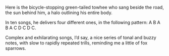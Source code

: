 Here is the bicycle-stopping green-tailed towhee who sang beside the road, the sun behind him, a halo outlining his entire body.

In ten songs, he delivers four different ones, in the following pattern:
 A B A B A C D C D C.
 
Complex and exhilarating songs, I’d say, a nice series of tonal and buzzy notes, with slow to rapidly repeated trills, reminding me a little of fox sparrows. 
